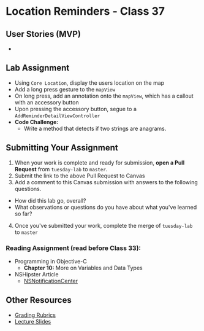 # Location Reminders - Class 37  
## User Stories (MVP)  
- 

## Lab Assignment
* Using `Core Location`, display the users location on the map
* Add a long press gesture to the `mapView`
* On long press,  add an annotation onto the `mapView`, which has a callout with an accessory button
* Upon pressing the accessory button, segue to a `AddReminderDetailViewController`
* **Code Challenge:**
	* Write a method that detects if two strings are anagrams.
	
## Submitting Your Assignment  
1. When your work is complete and ready for submission, **open a Pull Request** from `tuesday-lab` to `master`.  
2. Submit the link to the above Pull Request to Canvas  
3. Add a comment to this Canvas submission with answers to the following questions.  
  - How did this lab go, overall?  
  - What observations or questions do you have about what you've learned so far?  
4. Once you've submitted your work, complete the merge of `tuesday-lab` to `master`  
	
### Reading Assignment (read **before** Class 33):
* Programming in Objective-C
  * **Chapter 10:** More on Variables and Data Types
* NSHipster Article
  * [NSNotificationCenter](http://nshipster.com/nsnotification-and-nsnotificationcenter/)  

## Other Resources
* [Grading Rubrics](../../resources/)
* [Lecture Slides](https://www.icloud.com/keynote/0002PSxT891quC_xyaHmdrCYg#Week7_Day2)
